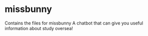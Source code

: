 # missbunny
Contains the files for missbunny
A chatbot that can give you useful information about study oversea!
